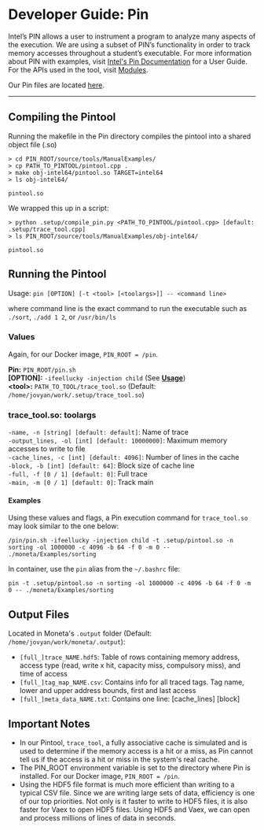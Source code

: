 # Developer Guide: Pin

Intel’s PIN allows a user to instrument a program to analyze many aspects of the execution. We are using a subset of PIN’s functionality in order to track memory accesses throughout a student’s executable. For more information about PIN with examples, visit [Intel's Pin Documentation](https://software.intel.com/sites/landingpage/pintool/docs/71313/Pin/html/) for a User Guide. For the APIs used in the tool, visit [Modules](https://software.intel.com/sites/landingpage/pintool/docs/71313/Pin/html/modules.html).

Our Pin files are located [here](https://github.com/NVSL/CSE141pp-Tool-Moneta-Pin).
<hr>

## Compiling the Pintool

Running the makefile in the Pin directory compiles the pintool into a shared object file (.so)

```
> cd PIN_ROOT/source/tools/ManualExamples/
> cp PATH_TO_PINTOOL/pintool.cpp .
> make obj-intel64/pintool.so TARGET=intel64
> ls obj-intel64/

pintool.so
```
We wrapped this up in a script:

```
> python .setup/compile_pin.py <PATH_TO_PINTOOL/pintool.cpp> [default: .setup/trace_tool.cpp]
> ls PIN_ROOT/source/tools/ManualExamples/obj-intel64/

pintool.so
```

## Running the Pintool

Usage: `pin [OPTION] [-t <tool> [<toolargs>]] -- <command line>`

where command line is the exact command to run the executable such as `./sort`, `./add 1 2`, or `/usr/bin/ls`

### Values

Again, for our Docker image, `PIN_ROOT = /pin`.

**Pin:** `PIN_ROOT/pin.sh`  
**[OPTION]:** `-ifeellucky -injection child` (See [**Usage**](https://github.com/NVSL/CSE141pp-Tool-Moneta-Pin))  
**\<tool\>:** `PATH_TO_TOOL/trace_tool.so` (Default: `/home/jovyan/work/.setup/trace_tool.so`)  
### trace\_tool.so: toolargs

`-name, -n [string] [default: default]`: Name of trace  
`-output_lines, -ol [int] [default: 10000000]`: Maximum memory accesses to write to file  
`-cache_lines, -c [int] [default: 4096]`: Number of lines in the cache  
`-block, -b [int] [default: 64]`: Block size of cache line  
`-full, -f [0 / 1] [default: 0]`: Full trace  
`-main, -m [0 / 1] [default: 0]`: Track main  

#### Examples

Using these values and flags, a Pin execution command for `trace_tool.so` may look similar to the one below:
```
/pin/pin.sh -ifeellucky -injection child -t .setup/pintool.so -n sorting -ol 1000000 -c 4096 -b 64 -f 0 -m 0 -- ./moneta/Examples/sorting
```

In container, use the `pin` alias from the `~/.bashrc` file:
```
pin -t .setup/pintool.so -n sorting -ol 1000000 -c 4096 -b 64 -f 0 -m 0 -- ./moneta/Examples/sorting
```

## Output Files

Located in Moneta's `.output` folder (Default: `/home/jovyan/work/moneta/.output`):

- `[full_]trace_NAME.hdf5`: Table of rows containing memory address, access type (read, write x hit, capacity miss, compulsory miss), and time of access
- `[full_]tag_map_NAME.csv`: Contains info for all traced tags. Tag name, lower and upper address bounds, first and last access
- `[full_]meta_data_NAME.txt`: Contains one line: [cache_lines] [block]

## Important Notes
 - In our Pintool, `trace_tool`, a fully associative cache is simulated and is used to determine if the memory access is a hit or a miss, as Pin cannot tell us if the access is a hit or miss in the system's real cache.
 - The PIN\_ROOT environment variable is set to the directory where Pin is installed. For our Docker image, `PIN_ROOT = /pin`.
 - Using the HDF5 file format is much more efficient than writing to a typical CSV file. Since we are writing large sets of data, efficiency is one of our top priorities. Not only is it faster to write to HDF5 files, it is also faster for Vaex to open HDF5 files. Using HDF5 and Vaex, we can open and process millions of lines of data in seconds. 


